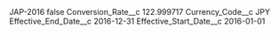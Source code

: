 <?xml version="1.0" encoding="UTF-8"?>
<CustomMetadata xmlns="http://soap.sforce.com/2006/04/metadata" xmlns:xsi="http://www.w3.org/2001/XMLSchema-instance" xmlns:xsd="http://www.w3.org/2001/XMLSchema">
    <label>JAP-2016</label>
    <protected>false</protected>
    <values>
        <field>Conversion_Rate__c</field>
        <value xsi:type="xsd:double">122.999717</value>
    </values>
    <values>
        <field>Currency_Code__c</field>
        <value xsi:type="xsd:string">JPY</value>
    </values>
    <values>
        <field>Effective_End_Date__c</field>
        <value xsi:type="xsd:date">2016-12-31</value>
    </values>
    <values>
        <field>Effective_Start_Date__c</field>
        <value xsi:type="xsd:date">2016-01-01</value>
    </values>
</CustomMetadata>
